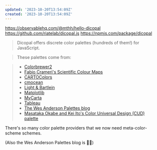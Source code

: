 ```yaml
---
updated: '2023-10-20T13:54:09Z'
created: '2023-10-20T13:54:09Z'
---
```

https://observablehq.com/@mthh/hello-dicopal
https://github.com/riatelab/dicopal.js
https://npmjs.com/package/dicopal

> Dicopal offers discrete color palettes (hundreds of them!) for JavaScript.

> These palettes come from:

> - [Colorbrewer2](https://colorbrewer2.org/)
> - [Fabio Crameri's Scientific Colour Maps](https://www.fabiocrameri.ch/colourmaps/)
> - [CARTOColors](https://carto.com/carto-colors/)
> - [cmocean](https://matplotlib.org/cmocean/)
> - [Light & Bartlein](https://agupubs.onlinelibrary.wiley.com/doi/abs/10.1029/2004EO400002)
> - [Matplotlib](https://bids.github.io/colormap/)
> - [MyCarta](https://mycartablog.com/color-palettes/)
> - [Tableau](https://help.tableau.com/current/pro/desktop/en-us/formatting_create_custom_colors.htm#hex-values-for-discontinued-color-palettes)
> - [The Wes Anderson Palettes blog](https://wesandersonpalettes.tumblr.com/)
> - [Masataka Okabe and Kei Ito's Color Universal Design (CUD) palette](https://jfly.uni-koeln.de/color/)

There's so many color palette providers that we now need meta-color-scheme schemes.

(Also the Wes Anderson Palettes blog is 👩‍🍳)